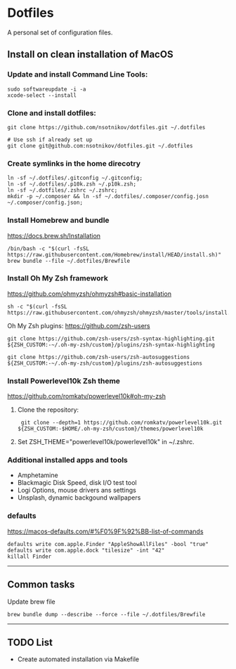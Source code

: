 # Dotfiles
A personal set of configuration files.

## Install on clean installation of MacOS

### Update and install Command Line Tools:

    sudo softwareupdate -i -a
    xcode-select --install

### Clone and install dotfiles:

    git clone https://github.com/nsotnikov/dotfiles.git ~/.dotfiles

    # Use ssh if already set up
    git clone git@github.com:nsotnikov/dotfiles.git ~/.dotfiles

### Create symlinks in the home direcotry

    ln -sf ~/.dotfiles/.gitconfig ~/.gitconfig;
    ln -sf ~/.dotfiles/.p10k.zsh ~/.p10k.zsh;
    ln -sf ~/.dotfiles/.zshrc ~/.zshrc;
    mkdir -p ~/.composer && ln -sf ~/.dotfiles/.composer/config.josn ~/.composer/config.json;

### Install Homebrew and bundle
https://docs.brew.sh/Installation

    /bin/bash -c "$(curl -fsSL https://raw.githubusercontent.com/Homebrew/install/HEAD/install.sh)"
    brew bundle --file ~/.dotfiles/Brewfile

### Install Oh My Zsh framework
https://github.com/ohmyzsh/ohmyzsh#basic-installation

    sh -c "$(curl -fsSL https://raw.githubusercontent.com/ohmyzsh/ohmyzsh/master/tools/install.sh)"

Oh My Zsh plugins:
https://github.com/zsh-users

    git clone https://github.com/zsh-users/zsh-syntax-highlighting.git ${ZSH_CUSTOM:-~/.oh-my-zsh/custom}/plugins/zsh-syntax-highlighting

    git clone https://github.com/zsh-users/zsh-autosuggestions ${ZSH_CUSTOM:-~/.oh-my-zsh/custom}/plugins/zsh-autosuggestions

### Install Powerlevel10k Zsh theme  
https://github.com/romkatv/powerlevel10k#oh-my-zsh

1. Clone the repository:

        git clone --depth=1 https://github.com/romkatv/powerlevel10k.git ${ZSH_CUSTOM:-$HOME/.oh-my-zsh/custom}/themes/powerlevel10k

2. Set ZSH_THEME="powerlevel10k/powerlevel10k" in ~/.zshrc.


### Additional installed apps and tools

- Amphetamine
- Blackmagic Disk Speed, disk I/O test tool
- Logi Options, mouse drivers ans settings
- Unsplash, dynamic backgound wallpapers

### defaults
https://macos-defaults.com/#%F0%9F%92%BB-list-of-commands

    defaults write com.apple.Finder "AppleShowAllFiles" -bool "true"
    defaults write com.apple.dock "tilesize" -int "42"
    killall Finder

---

## Common tasks

Update brew file

    brew bundle dump --describe --force --file ~/.dotfiles/Brewfile

---

## TODO List

- Create automated installation via Makefile